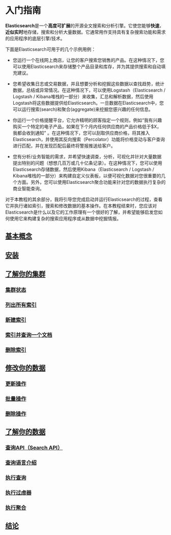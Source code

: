 # 入门指南

**Elasticsearch**是一个**高度可扩展**的开源全文搜索和分析引擎。它使您能够**快速**，**近似实时**地存储，搜索和分析大量数据。它通常用作支持具有复杂搜索功能和需求的应用程序的底层引擎/技术。

下面是Elasticsearch可用于的几个示例用例：

* 您运行一个在线网上商店，让您的客户搜索您销售的产品。在这种情况下，您可以使用Elasticsearch来存储整个产品目录和库存，并为其提供搜索和自动填充建议。

* 您希望收集日志或交易数据，并且想要分析和挖掘这些数据以查找趋势，统计数据，总结或异常情况。在这种情况下，可以使用Logstash（Elasticsearch / Logstash / Kibana堆栈的一部分）来收集，汇总和解析数据，然后使用Logstash将这些数据提供给Elasticsearch。一旦数据在Elasticsearch中，您可以运行搜索(search)和聚合(aggregate)来挖掘您感兴趣的任何信息。

* 你运行一个价格提醒平台，它允许精明的顾客指定一个规则，例如“我有兴趣购买一个特定的电子产品，如果在下个月内任何供应商的产品价格低于$X，我都会收到通知” 。在这种情况下，您可以刮取供应商价格，将其推入Elasticsearch，并使用其反向搜索（Percolator）功能将价格变动与客户查询进行匹配，并在发现匹配后最终将警报推送给客户。

* 您有分析/业务智能的需求，并希望快速调查，分析，可视化并针对大量数据提出特别的问题（想想几百万或几十亿条记录）。在这种情况下，您可以使用Elasticsearch存储数据，然后使用Kibana（Elasticsearch / Logstash / Kibana堆栈的一部分）来构建自定义仪表板，以便可视化数据对您很重要的几个方面。另外，您可以使用Elasticsearch聚合功能来针对您的数据执行复杂的商业智能查询。

对于本教程的其余部分，我将引导您完成启动并运行Elasticsearch的过程，查看它并执行诸如索引，搜索和修改数据的基本操作。在本教程结束时，您应该对Elasticsearch是什么以及它的工作原理有一个很好的了解，并希望能够启发您如何使用它来构建复杂的搜索应用程序或从数据中挖掘情报。

## [基本概念](Basic_Concepts.md)
## [安装](Installation.md)
## [了解你的集群](Exploring_Your_Cluster/Exploring_Your_Cluster.md)
### [集群状态](Exploring_Your_Cluster/Cluster_Health.md)
### [列出所有索引](Exploring_Your_Cluster/List_All_Indices.md)
### [新建索引](Exploring_Your_Cluster/Create_an_Index.md)
### [索引并查询一个文档](Exploring_Your_Cluster/Index_and_Query_a_Document.md)
### [删除索引](Exploring_Your_Cluster/Delete_an_Index.md)
## [修改你的数据]()
### [更新操作](Modifying_Your_Data/Updating_Documents.md)
### [批量操作](Modifying_Your_Data/Batch_Processing.md)
### [删除操作](Modifying_Your_Data/Deleting_Documents.md)
## [了解你的数据]()
### [查询API（Search API）](Exploring_Your_Data/The_Search_API.md)
### [查询语言介绍](Exploring_Your_Data/Introducing_the_Query_Language.md)
### [执行查询](Exploring_Your_Data/Executing_Searches.md)
### [执行过虑器](Exploring_Your_Data/Executing_Filters.md)
### [执行聚合](Exploring_Your_Data/Executing_Aggregations.md)
## [结论](Conclusion.md)




